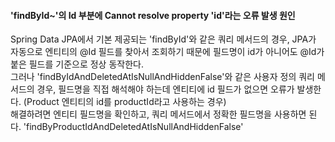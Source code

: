 #### 'findById~'의 Id 부분에 Cannot resolve property 'id'라는 오류 발생 원인  
Spring Data JPA에서 기본 제공되는 'findById'와 같은 쿼리 메서드의 경우, JPA가 자동으로 엔티티의 @Id 필드를 찾아서 조회하기 때문에 필드명이 id가 아니어도 @Id가 붙은 필드를 기준으로 정상 동작한다.  
그러나 'findByIdAndDeletedAtIsNullAndHiddenFalse'와 같은 사용자 정의 쿼리 메서드의 경우, 필드명을 직접 해석해야 하는데 엔티티에 id 필드가 없으면 오류가 발생한다. (Product 엔티티의 id를 productId라고 사용하는 경우)  
해결하려면 엔티티 필드명을 확인하고, 쿼리 메서드에서 정확한 필드명을 사용하면 된다. 'findByProductIdAndDeletedAtIsNullAndHiddenFalse'
